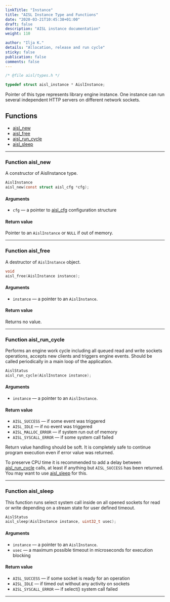 ```yaml
---
linkTitle: "Instance"
title: "AISL Instance Type and Functions"
date: "2020-03-21T10:45:38+01:00"
draft: false
description: "AISL instance documentation"
weight: 110

author: "Ilja K."
details: "Allocation, release and run cycle"
sticky: false
publication: false
comments: false
---
```


```c
/* @file aisl/types.h */

typedef struct aisl_instance * AislInstance;
```

Pointer of this type represents library engine instance. One instance can
run several independent HTTP servers on different network sockets.

## Functions

*   [aisl_new](#function-aisl_new)
*   [aisl_free](#function-aisl_free)
*   [aisl_run_cycle](#function-aisl_run_cycle)
*   [aisl_sleep](#function-aisl_sleep)

---

### Function aisl\_new

A constructor of AislInstance type.

```c
AislInstance
aisl_new(const struct aisl_cfg *cfg);
```

#### Arguments

*   `cfg` — a pointer to [aisl_cfg](/aisl/handbook/configuration/#structure-aisl_cfg) configuration structure

#### Return value

Pointer to an `AislInstance` or `NULL` if out of memory.

---

### Function aisl\_free

A destructor of `AislInstance` object.

```c
void
aisl_free(AislInstance instance);
```

#### Arguments

*   `instance` — a pointer to an `AislInstance`.

#### Return value

Returns no value.

---

### Function aisl\_run\_cycle

Performs an engine work cycle including all queued read and write sockets
operations, accepts new clients and triggers engine events. Should be called
periodically in a main loop of the application.

```c
AislStatus
aisl_run_cycle(AislInstance instance);
```

#### Arguments

*   `instance` — a pointer to an `AislInstance`.

#### Return value

*   `AISL_SUCCESS` — if some event was triggered
*   `AISL_IDLE` — if no event was triggered
*   `AISL_MALLOC_ERROR` — if system run out of memory
*   `AISL_SYSCALL_ERROR` — if some system call failed

Return value handling should be soft. It is completely safe to continue program execution even if error value was returned.

To preserve CPU time it is recommended to add a delay between
[aisl_run_cycle](#function-aisl_run_cycle) calls, at least if anything but
`AISL_SUCCESS` has been returned. You may want to use
[aisl_sleep](#function-aisl_sleep) for this.

---

### Function aisl\_sleep

This function runs select system call inside on all opened sockets for read or write depending on a stream state for user defined timeout.

```c
AislStatus
aisl_sleep(AislInstance instance, uint32_t usec);
```

#### Arguments

*   `instance` — a pointer to an `AislInstance`.
*   `usec` — a maximum possible timeout in microseconds for execution blocking

#### Return value

*   `AISL_SUCCESS` — if some socket is ready for an operation
*   `AISL_IDLE` — if timed out without any activity on sockets
*   `AISL_SYSCALL_ERROR` — if select() system call failed
---
